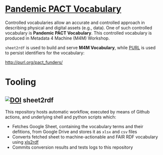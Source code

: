 # [Pandemic PACT Vocabulary](http://purl.org/pact_funders/)

Controlled vocabularies allow an accurate and controlled approach in describing physical and digital assets (e.g., data). One of such controlled vocabulary is **Pandemic PACT Vocabulary**. This controlled vocabulary is produced in Metadata 4 Machine (M4M) Workshop.

`sheet2rdf` is used to build and serve **M4M Vocabulary**, while [PURL](https://archive.org/services/purl/) is used to persist identifiers for the vocabulary:

http://purl.org/pact_funders/

# Tooling

## [![DOI](https://zenodo.org/badge/327900313.svg)](https://zenodo.org/badge/latestdoi/327900313) sheet2rdf

This repository hosts automatic workflow, executed by means of Github actions, and underlying shell and python scripts which:

- Fetches Google Sheet, containing the vocabulary terms and their defitions, from Google Drive and stores it as `xlsx` and `csv` files
- Converts fetched sheet to machine-actionable and FAIR RDF vocabulary using [xls2rdf](https://github.com/sparna-git/xls2rdf)
- Commits conversion results and tests logs to this repository
